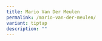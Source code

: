 ```yaml
---
title: Mario Van Der Meulen
permalink: /mario-van-der-meulen/
variant: tiptap
description: ""
---
```

